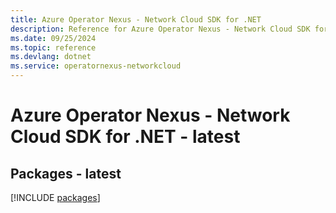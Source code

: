 ```yaml
---
title: Azure Operator Nexus - Network Cloud SDK for .NET
description: Reference for Azure Operator Nexus - Network Cloud SDK for .NET
ms.date: 09/25/2024
ms.topic: reference
ms.devlang: dotnet
ms.service: operatornexus-networkcloud
---
```

# Azure Operator Nexus - Network Cloud SDK for .NET - latest
## Packages - latest
[!INCLUDE [packages](operator-nexus---network-cloud-index.md)]
